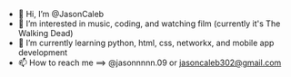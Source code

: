 - 👋 Hi, I’m @JasonCaleb
- 👀 I’m interested in music, coding, and watching film (currently it's The Walking Dead)
- 🌱 I’m currently learning python, html, css, networkx, and mobile app development
- 📫 How to reach me ==> @jasonnnnn.09 or jasoncaleb302@gmail.com

<!---
JasonCaleb/JasonCaleb is a ✨ special ✨ repository because its `README.md` (this file) appears on your GitHub profile.
You can click the Preview link to take a look at your changes.
--->
